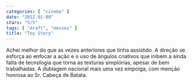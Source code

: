 ```yaml
---
categories: [ "cinema" ]
date: "2012-01-09"
stars: "5/5"
tags: [ "draft", "movies" ]
title: "Toy Story"
---
```

Achei melhor do que as vezes anteriores que tinha assistido. A direção
se esforça ao enfocar a ação e o uso de ângulos criativos que
inibem a ainda falta de tecnologia que torna as texturas simplórias,
apesar de bem trabalhadas. A dublagem nacional mais uma vez empolga,
com menção honrosa ao Sr. Cabeça de Batata.

